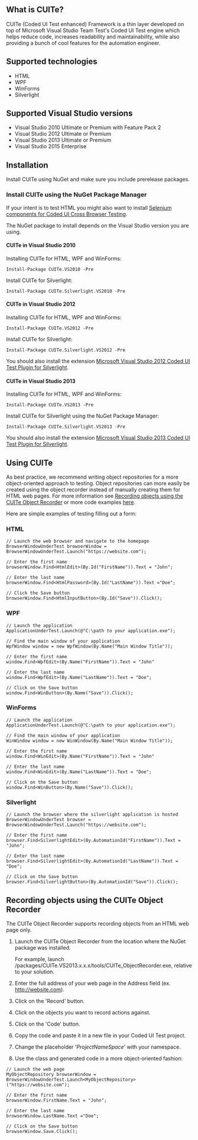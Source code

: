 ## What is CUITe?

CUITe (Coded UI Test enhanced) Framework is a thin layer developed on top of Microsoft Visual Studio Team Test's Coded UI Test engine which helps reduce code, increases readability and maintainability, while also providing a bunch of cool features for the automation engineer.

## Supported technologies

- HTML
- WPF
- WinForms
- Silverlight

## Supported Visual Studio versions

- Visual Studio 2010 Ultimate or Premium with Feature Pack 2
- Visual Studio 2012 Ultimate or Premium
- Visual Studio 2013 Ultimate or Premium
- Visual Studio 2015 Enterprise

## Installation

Install CUITe using NuGet and make sure you include prerelease packages.

### Install CUITe using the NuGet Package Manager

If your intent is to test HTML you might also want to install [Selenium components for Coded UI Cross Browser Testing](https://visualstudiogallery.msdn.microsoft.com/11cfc881-f8c9-4f96-b303-a2780156628d).

The NuGet package to install depends on the Visual Studio version you are using.

#### CUITe in Visual Studio 2010

Installing CUITe for HTML, WPF and WinForms:

```Install-Package CUITe.VS2010 -Pre```

Install CUITe for Silverlight:

```Install-Package CUITe.Silverlight.VS2010 -Pre```

#### CUITe in Visual Studio 2012

Installing CUITe for HTML, WPF and WinForms:

```Install-Package CUITe.VS2012 -Pre```

Install CUITe for Silverlight:

```Install-Package CUITe.Silverlight.VS2012 -Pre```

You should also install the extension [Microsoft Visual Studio 2012 Coded UI Test Plugin for Silverlight](https://visualstudiogallery.msdn.microsoft.com/28312a61-9451-451a-990c-c9929b751eb4).

#### CUITe in Visual Studio 2013

Installing CUITe for HTML, WPF and WinForms:

```Install-Package CUITe.VS2013 -Pre```

Install CUITe for Silverlight using the NuGet Package Manager:

```Install-Package CUITe.Silverlight.VS2013 -Pre```

You should also install the extension [Microsoft Visual Studio 2013 Coded UI Test Plugin for Silverlight](https://visualstudiogallery.msdn.microsoft.com/51b4a94a-1878-4dcc-81e0-7dc92131d2da).

## Using CUITe

As best practice, we recommend writing object repositories for a more object-oriented approach to testing.
Object repositories can more easily be created using the object recorder instead of manually creating them for HTML web pages.
For more information see [Recording objects using the CUITe Object Recorder](#recording-objects-using-the-cuite-object-recorder) or more code examples [here](https://github.com/icnocop/cuite/tree/master/src).

Here are simple examples of testing filling out a form:

### HTML
```
// Launch the web browser and navigate to the homepage
BrowserWindowUnderTest browserWindow = BrowserWindowUnderTest.Launch("https://website.com");

// Enter the first name
browserWindow.Find<HtmlEdit>(By.Id("FirstName")).Text = "John";

// Enter the last name
browserWindow.Find<HtmlPassword>(By.Id("LastName")).Text ="Doe";

// Click the Save button
browserWindow.Find<HtmlInputButton>(By.Id("Save")).Click();
```

### WPF
```
// Launch the application
ApplicationUnderTest.Launch(@"C:\path to your application.exe");

// Find the main window of your application
WpfWindow window = new WpfWindow(By.Name("Main Window Title"));

// Enter the first name
window.Find<WpfEdit>(By.Name("FirstName")).Text = "John"

// Enter the last name
window.Find<WpfEdit>(By.Name("LastName")).Text = "Doe";

// Click on the Save button
window.Find<WinButton>(By.Name("Save")).Click();
```

### WinForms
```
// Launch the application
ApplicationUnderTest.Launch(@"C:\path to your application.exe");

// Find the main window of your application
WinWindow window = new WinWindow(By.Name("Main Window Title"));

// Enter the first name
window.Find<WinEdit>(By.Name("FirstName")).Text = "John"

// Enter the last name
window.Find<WinEdit>(By.Name("LastName")).Text = "Doe";

// Click on the Save button
window.Find<WinButton>(By.Name("Save")).Click();
```

### Silverlight

```
// Launch the browser where the silverlight application is hosted
BrowserWindowUnderTest browser = BrowserWindowUnderTest.Launch("https://website.com");

// Enter the first name
browser.Find<SilverlightEdit>(By.AutomationId("FirstName")).Text = "John";

// Enter the last name
browser.Find<SilverlightEdit>(By.AutomationId("LastName")).Text = "Doe";

// Click on the Save button
browser.Find<SilverlightButton>(By.AutomationId("Save")).Click();
```

## Recording objects using the CUITe Object Recorder

The CUITe Object Recorder supports recording objects from an HTML web page only.

1. Launch the CUITe Object Recorder from the location where the NuGet package was installed.

   For example, launch /packages/CUITe.VS2013.x.x.x/tools/CUITe_ObjectRecorder.exe, relative to your solution.

2. Enter the full address of your web page in the Address field (ex. http://website.com).
3. Click on the 'Record' button.
4. Click on the objects you want to record actions against.
5. Click on the 'Code' button.
6. Copy the code and paste it in a new file in your Coded UI Test project.
7. Change the placeholder '$ProjectNameSpace$' with your namespace.
8. Use the class and generated code in a more object-oriented fashion:
```
// Launch the web page
MyObjectRepository browserWindow = BrowserWindowUnderTest.Launch<MyObjectRepository>("https://website.com");

// Enter the first name
browserWindow.FirstName.Text = "John";

// Enter the last name
browserWindow.LastName.Text ="Doe";

// Click on the Save button
browserWindow.Save.Click();
```